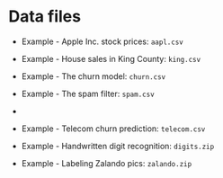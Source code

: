 # Data files

* Example - Apple Inc. stock prices: `aapl.csv`

* Example - House sales in King County: `king.csv`

* Example - The churn model: `churn.csv`

* Example - The spam filter: `spam.csv`

* 

* Example - Telecom churn prediction: `telecom.csv`

* Example - Handwritten digit recognition: `digits.zip` 

* Example - Labeling Zalando pics: `zalando.zip`

